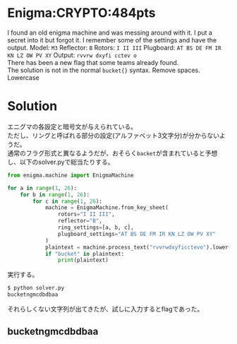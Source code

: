 # Enigma:CRYPTO:484pts
I found an old enigma machine and was messing around with it. I put a secret into it but forgot it. I remember some of the settings and have the output. Model: `M3` Reflector: `B` Rotors: `I II III` Plugboard: `AT BS DE FM IR KN LZ OW PV XY` Output: `rvvrw dxyfi cctev o`  
There has been a new flag that some teams already found.  
The solution is not in the normal `bucket{}` syntax. Remove spaces.  
Lowercase  

# Solution
エニグマの各設定と暗号文が与えられている。  
ただし、リングと呼ばれる部分の設定(アルファベット3文字分)が分からないようだ。  
通常のフラグ形式と異なるようだが、おそらく`backet`が含まれていると予想し、以下のsolver.pyで総当たりする。  
```python
from enigma.machine import EnigmaMachine

for a in range(1, 26):
    for b in range(1, 26):
        for c in range(1, 26):
            machine = EnigmaMachine.from_key_sheet(
                rotors="I II III",
                reflector="B",
                ring_settings=[a, b, c],
                plugboard_settings="AT BS DE FM IR KN LZ OW PV XY"
            )
            plaintext = machine.process_text("rvvrwdxyficctevo").lower()
            if "bucket" in plaintext:
                print(plaintext)
```
実行する。  
```bash
$ python solver.py
bucketngmcdbdbaa
```
それらしくない文字列が出てきたが、試しに入力するとflagであった。  

## bucketngmcdbdbaa